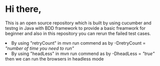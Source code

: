 <h1>Hi there,</h1>

<p>This is an open source repository which is built by using cucumber and testng in Java with BDD framework to provide a basic freamwork for beginner and also in this repository you can rerun the failed test cases.
</p>

<li>By using "retryCount" in mvn run commend as by -DretryCount = <i>"number of time you need to run"</i></li>
<li>By using "headLess" in mvn run commend as by -DheadLess = <i>"true"</i> then we can run the browsers in headless mode</li>
